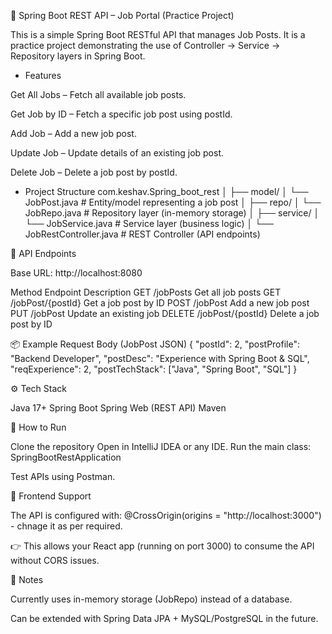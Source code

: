 🌱 Spring Boot REST API – Job Portal (Practice Project)

This is a simple Spring Boot RESTful API that manages Job Posts.
It is a practice project demonstrating the use of Controller → Service → Repository layers in Spring Boot.



- Features

Get All Jobs – Fetch all available job posts.

Get Job by ID – Fetch a specific job post using postId.

Add Job – Add a new job post.

Update Job – Update details of an existing job post.

Delete Job – Delete a job post by postId.



- Project Structure
com.keshav.Spring_boot_rest
│
├── model/
│   └── JobPost.java          # Entity/model representing a job post
│
├── repo/
│   └── JobRepo.java          # Repository layer (in-memory storage)
│
├── service/
│   └── JobService.java       # Service layer (business logic)
│
└── JobRestController.java    # REST Controller (API endpoints)



🔑 API Endpoints

Base URL: http://localhost:8080

Method	         Endpoint	           Description
GET	             /jobPosts	          Get all job posts
GET	             /jobPost/{postId}	  Get a job post by ID
POST	           /jobPost            	Add a new job post
PUT	             /jobPost           	Update an existing job
DELETE	         /jobPost/{postId}	  Delete a job post by ID



📦 Example Request Body (JobPost JSON)
{
  "postId": 2,
  "postProfile": "Backend Developer",
  "postDesc": "Experience with Spring Boot & SQL",
  "reqExperience": 2,
  "postTechStack": ["Java", "Spring Boot", "SQL"]
}



⚙️ Tech Stack

Java 17+
Spring Boot
Spring Web (REST API)
Maven



🎯 How to Run

Clone the repository
Open in IntelliJ IDEA or any IDE.
Run the main class:
SpringBootRestApplication



Test APIs using Postman.

🔗 Frontend Support

The API is configured with:
@CrossOrigin(origins = "http://localhost:3000") - chnage it as per required.


👉 This allows your React app (running on port 3000) to consume the API without CORS issues.

📝 Notes

Currently uses in-memory storage (JobRepo) instead of a database.

Can be extended with Spring Data JPA + MySQL/PostgreSQL in the future.

